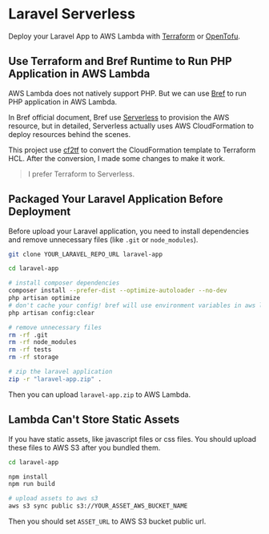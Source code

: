 # Laravel Serverless

Deploy your Laravel App to AWS Lambda with [Terraform](https://www.terraform.io/) or [OpenTofu](https://opentofu.org/).

## Use Terraform and Bref Runtime to Run PHP Application in AWS Lambda

AWS Lambda does not natively support PHP. But we can use [Bref](https://bref.sh/) to run PHP application in AWS Lambda.

In Bref official document, Bref use [Serverless](https://www.serverless.com/) to provision the AWS resource, but in detailed, Serverless actually uses AWS CloudFormation to deploy resources behind the scenes.

This project use [cf2tf](https://github.com/DontShaveTheYak/cf2tf) to convert the CloudFormation template to Terraform HCL. After the conversion, I made some changes to make it work.

> I prefer Terraform to Serverless.

## Packaged Your Laravel Application Before Deployment

Before upload your Laravel application, you need to install dependencies and remove unnecessary files (like `.git` or `node_modules`).

```bash
git clone YOUR_LARAVEL_REPO_URL laravel-app

cd laravel-app

# install composer dependencies
composer install --prefer-dist --optimize-autoloader --no-dev
php artisan optimize
# don't cache your config! bref will use environment variables in aws lambda
php artisan config:clear

# remove unnecessary files
rm -rf .git
rm -rf node_modules
rm -rf tests
rm -rf storage

# zip the laravel application
zip -r "laravel-app.zip" .
```

Then you can upload `laravel-app.zip` to AWS Lambda.

## Lambda Can't Store Static Assets

If you have static assets, like javascript files or css files.
You should upload these files to AWS S3 after you bundled them.

```bash
cd laravel-app

npm install
npm run build

# upload assets to aws s3
aws s3 sync public s3://YOUR_ASSET_AWS_BUCKET_NAME
```

Then you should set `ASSET_URL` to AWS S3 bucket public url.
